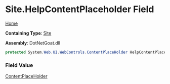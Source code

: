 # Site\.HelpContentPlaceholder Field

[Home](../../../../../../../README.md)

**Containing Type**: [Site](../README.md)

**Assembly**: DotNetGoat\.dll

```csharp
protected System.Web.UI.WebControls.ContentPlaceHolder HelpContentPlaceholder
```

### Field Value

[ContentPlaceHolder](https://docs.microsoft.com/en-us/dotnet/api/system.web.ui.webcontrols.contentplaceholder)

